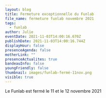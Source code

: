 ```yaml
---
layout: blog
title: Fermeture exceptionnelle du Funlab
file_name: fermeture funlab novembre 2021
tags:
  - funlab
author: Julie
eventDate: 2021-11-03T14:00:16.670Z
publishDate: 2021-11-03T14:00:16.744Z
displayHour: false
presenceAgenda: false
motherLink: ""
presenceActualites: true
bandeauInfo: false
youngFriendly: false
thumbnail: images/funlab-fermé-11nov.png
visible: true
---
```

Le Funlab est fermé le 11 et le 12 novembre 2021